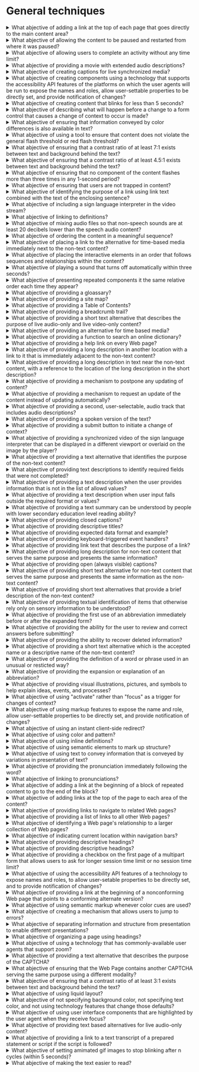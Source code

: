 # General techniques

<details>
  <summary>What abjective of adding a link at the top of each page that goes directly to the main content area?</summary>

The objective of this technique is to provide a mechanism to bypass blocks of material that are repeated on multiple Web pages by skipping directly to the main content of the Web page. The first interactive item in the Web page is a link to the beginning of the main content. Activating the link sets focus beyond the other content to the main content. This technique is most useful when a Web page has one main content area, rather than a set of content areas that are equally importatn, and when there are not multiple navigation sections on the page.

**Procedure:**

1. Check that a link is the first focusable control on the Web page.
2. Check that the description of the link communicates that it links to the main content.
3. Check that the link is either always visible or visible when it has keyboard focus.
4. Check that activating the link moves the focus to the main content.
5. Check that after activationg the link, the keyboard focus has moved to the main content.

[More >>](https://www.w3.org/WAI/WCAG22/Techniques/css/G1)

</details>

<details>
  <summary>What abjective of allowing the content to be paused and restarted from where it was paused?</summary>

The objective of this technique is to provide a way to pause movement or scrolling of content. If the user needs to pause the movement, to reduce distraction or to have time to read it, they can do so, and then restart it as needed. This mechanism can be provided either through interactive controls that conform to WCAG or through keyboard shortcuts. If keyboard shortcuts are used, they are documented.

**Procedure:**

1. Use the mechanism provided in the Web page or by the user agent to pause the moving or scrolling content.
2. Check that the moving or scrolling has stopped and does not restart by itself.
3. Use the mechanism provided to restart the moving content.
4. Check that the movement or scrolling has resumed from the point where it was stopped.

[More >>](https://www.w3.org/WAI/WCAG22/Techniques/css/G4)

</details>

<details>
  <summary>What abjective of allowing users to complete an activity without any time limit?</summary>

The objective of this technique is to provide users with all the time they need to complete an activity. This technique involves providing a speciafied activity which does not require timed interaction. Users are allowed as much time as they need to interact with the activity.

**Procedure:**

1. Determine if any timed interactions are present.

[More >>](https://www.w3.org/WAI/WCAG22/Techniques/css/G5)

</details>

<details>
  <summary>What abjective of providing a movie with extended audio descriptions?</summary>

The objective of this technique is to provide a second version of video content that provides extended audion descriptions. One of the difficult things about creating traditional audio descriptions is that the narrotor somethimes has to provide a lot of information during very short pauses in dialogue. Extended audion description temporatily pauses the audion and video to allow critical information to be delivered when pauses in dialogue are insufficient for adequeate description.

**Procedure:**

1. Open the version of the movie that includes extended audio descriptions.
2. Check that the video halts for extended audio description when there is not enough space to include necessary narration between the natural dialogue.
3. Check that the necessary information is in the audio description.
4. If the alternate version(s) are on a separate page, check for the availability of link(s) to allow the user to get to the other versions.

[More >>](https://www.w3.org/WAI/WCAG22/Techniques/css/G8)

</details>

<details>
  <summary>What abjective of creating captions for live synchronized media?</summary>

The objective of this technique is to allow users who cannot hear to be able to access real-time synchronized media broadcasts. It is more difficult to create accurate real-time captions because there is little time to correct mistakes or to listen a second time or consult someone to be sure the words are accurately reproduced. It is also harder to simplify or paraphrase information if is flowing too quickly.

**Procedure:**

1. Check that a procedure and policy are in place to ensure that captions are delivered in real-time.

[More >>](https://www.w3.org/WAI/WCAG22/Techniques/css/G9)

</details>

<details>
  <summary>What abjective of creating components using a technology that supports the accessibility API features of the platforms on which the user agents will be run to expose the names and roles, allow user-settable properties to be directly set, and provide notification of changes?</summary>

The objective of this technique is to allow assistive technology to understand Web content so that it can convey equivalent information to the user through an alternate user interface.

**Procedure:**

1. Render content using an accessible User Agent.
2. Use an Accessibility Tool designed for the Accessibility API of the User agent to evaluate each user interface component.
3. Check that name and role for each user interface component is found by the tool.
4. Change the values on the component.
5. Check that the Accessibility tool is alerted.
6. Check that the component works with assistive technologies.

[More >>](https://www.w3.org/WAI/WCAG22/Techniques/css/G10)

</details>

<details>
  <summary>What abjective of creating content that blinks for less than 5 seconds?</summary>

The objective of this technique is to minimize the distraction cuased by blinking content and enable users to re-focus on the other content on the page.

**Procedure:**

1. Find all items that blink.
2. For each item that blinks, determine if the interval between the start and end of the blinking is less than five seconds.

[More >>](https://www.w3.org/WAI/WCAG22/Techniques/css/G11)

</details>

<details>
  <summary>What abjective of describing what will happen before a change to a form control that causes a change of context to occur is made?</summary>

The objective of this technique is to provide infromtation to users about what will happen when a chage to a form control results in a change of context. Because changing the value of a form control does not typically result in a change of context it is important that authors provide instructions that make the user aware of the behavior in advance. where possible, it is a good idea to programmatically assocate the instructions describing the change with the form control itself.

**Procedure:**

1. Locate content where changing the setting of a form contrl results in a change of context.
2. Check to see that an explanation of what will happen when the control is changed is available prior to the controls activation.

[More >>](https://www.w3.org/WAI/WCAG22/Techniques/css/G13)

</details>

<details>
  <summary>What abjective of ensuring that information conveyed by color differences is also available in text?</summary>

The objective of this technique is to ensure that when color differences are used to convey information, such as required form fields, the information conveyed by the color differences are also conveyed explicitly in text.

**Procedure:**

1. Check taht the information conveyed is also available in thext and that the text is not conditional content.

[More >>](https://www.w3.org/WAI/WCAG22/Techniques/css/G14)

</details>

<details>
  <summary>What abjective of using a tool to ensure that content does not violate the general flash threshold or red flash threshold?</summary>

The purpose of testing for violations of the general and red flash thresholds is to allow people who have photosensitive seizures to viwe Web sites without encountering material that is likely to cause a seizure. Warnings can be provided but people may miss them and children may not be able to read or understand them. With this technique all material is checked and if it violates flash or red flash thresholds it is either not put on the site or it is modified so that it does not violate the thresholds.

**Procedure:**

1. Check to see that content does not violate the general flash and/or red flash threshold use a toll to detmine that neither the General Flash nor Red Flash threshold were exceeded.

[More >>](https://www.w3.org/WAI/WCAG22/Techniques/css/G15)

</details>

<details>
  <summary>What abjective of ensuring that a contrast ratio of at least 7:1 exists between text and background behind the text?</summary>

The obective of this technique is to make sure that users can read text that is presented over a background. This technique goes beyond the 4.5:1 contrast technique to provide a higher level of contrast to make it easier for people with low vision to read.

**Procedure:**

1. Measure the relative luminance of each letter using the formula: L = 0.2126 _ R + 0.7152 _ G + 0.0722 \* B.
2. Measure the relative luminance of the background pixels immediately next to the letter using same formula.
3. Calculate the contrast ratio using the following formula: (L1 + 0.05) / (L2 + 0.05), where:

- L1 is the relative luminance of the lighter of the foreground or background colors;
- L2 is the relative luminance of the darker of the foreground or background colors.

4. Check that the contrast ratio is equal to or greater than 7:1.

[More >>](https://www.w3.org/WAI/WCAG22/Techniques/css/G17)

</details>

<details>
  <summary>What abjective of ensuring that a contrast ratio of at least 4.5:1 exists between text and background behind the text?</summary>

The obective of this technique is to make sure that users can read text that is presented over a background. For Success Criterion 1.4.3, this technique describes the minimym contrast ration for text that is less than 18(if not blod) point ad less than 14 point(if blod). For Success Criterion 1.4.6, this technique relaxes the 7:1 contrast ratio requirement for text that is at least 18 point (if not blod) or at least 14 point (if blod).

**Procedure:**

1. Measure the relative luminance of each letter using the formula: L = 0.2126 _ R + 0.7152 _ G + 0.0722 \* B.
2. Measure the relative luminance of the background pixels immediately next to the letter using same formula.
3. Calculate the contrast ratio using the following formula: (L1 + 0.05) / (L2 + 0.05), where:

- L1 is the relative luminance of the lighter of the foreground or background colors;
- L2 is the relative luminance of the darker of the foreground or background colors.

4. Check that the contrast ratio is equal to or greater than 4.5:1.

[More >>](https://www.w3.org/WAI/WCAG22/Techniques/css/G18)

</details>

<details>
  <summary>What abjective of ensuring that no component of the content flashes more than three times in any 1-second period?</summary>

The obective of this technique is to avoid flashing at rates that are known to cause seizures if the flashes are bright and large enough. Since some users may be using screen enlargers, this technique limits the flashing of any size content to no more than three flashes in any 1-second period.

**Procedure:**

1. Check that there are no more than three flashes during any 1-second period.
2. If there are three flashes, check that the Light/Dark status at the end of the 1-second period is the same as at the start.

[More >>](https://www.w3.org/WAI/WCAG22/Techniques/css/G19)

</details>

<details>
  <summary>What abjective of ensuring that users are not trapped in content?</summary>

The obective of this technique is to ensure that keyboard users do not become trapped in a subset of the content that can only be exited using a mouse or pointing device. A common example is content rendered by plug-ins. Plug-ins are user agents tat render content inside the user agent host window and respond to all user actions that takes place while the plug-in has the focus. If the plug-in does not provide a keyboard mecahnism to return forcus to the parent window, users who must use the keyboard may become trapped in the plug-in content.

**Procedure:**

1. Tab through content from start to finish.
2. Check to see that keyboard focus is not trapped in any of the content.
3. If keyboard focus appears to be trapped in any of the content, check that help information is available expaining how to exit the content and can be accessed via the keyboard.

[More >>](https://www.w3.org/WAI/WCAG22/Techniques/css/G21)

</details>

<details>
  <summary>What abjective of identifying the purpose of a link using link text combined with the text of the enclosing sentence?</summary>

The obective of this technique is to identify the purpose of a link from the link and its sentence context. The sentence enclosing the link provides context for an otherwise unclear link. The description lets a user distinguish this link from links in the Web page that lead to other destinations and helps the user determine whether to follow the link. Note that simply providing the URI of the destination is generally not sufficiently descriptive.

**Procedure:**

1. Check that the link is part of a sentence.
2. Check that text of the link combined with the text of its enclosing sentence describes the purpose of the link.

[More >>](https://www.w3.org/WAI/WCAG22/Techniques/css/G53)

</details>

<details>
  <summary>What abjective of including a sign language interpreter in the video stream?</summary>

The obective of this technique is to allow users who cannot hear or read text rapidly to be able to access synchronized media material.

**Procedure:**

1. Have someone watch the program who can hear and is familiar with the sign language being used.
2. Check to see if there is a sign language interpreter on screen.
3. Check to see that dialogue and important sounds are being conveyed by the interpreter visible on screen.

[More >>](https://www.w3.org/WAI/WCAG22/Techniques/css/G54)

</details>

<details>
  <summary>What abjective of linking to definitions?</summary>

The obective of this technique is to make the definition of a word, phrase, or abbreviation available by providing the definition, either within the same Web page or in a different Web page, and establishing a link between the item and its definition.

**Procedure:**

1. Check that at least the first instance of the item is a link.
2. Check that each link navigates to the definition of the item.

[More >>](https://www.w3.org/WAI/WCAG22/Techniques/css/G55)

</details>

<details>
  <summary>What abjective of mixing audio files so that non-speech sounds are at least 20 decibels lower than the speech audio content?</summary>

The obective of this technique is to allow authors to include sound behind speech without making it too hard for people with hearing problems to understand the speech. Making sure that the foreground speech is 20 db louder than the background sound makes the speech 4 times louder than the background audio. For information on Decibels.

**Procedure:**

1. Locate loud values of background content between foreground speech.
2. Measure the volume in dB SPL.
3. Measure the volume of the foreground speech in dB SPL.
4. Subtract the values.
5. Check that the result is 20 or greater.

[More >>](https://www.w3.org/WAI/WCAG22/Techniques/css/G56)

</details>

<details>
  <summary>What abjective of ordering the content in a meaningful sequence?</summary>

The obective of this technique is to ensure that the order of content presented to assistive technologies allows the user to make sense of the content. Some techniques permit the content to be rendered visually in a meaningful sequence even if this is different from the order in which the content is encoded in the underlying source file.

**Procedure:**

1. Linearize content using a standard approach for the technology.
2. Check to see if the order of content yields the same meaning as the original.

[More >>](https://www.w3.org/WAI/WCAG22/Techniques/css/G57)

</details>

<details>
  <summary>What abjective of placing a link to the alternative for time-based media immediately next to the non-text content?</summary>

With this technique, a link to the collated document of captions and audio description is provided. The collated document could be at another location on the same Web page or at another URI. A link to the collated document is immediately adjacent to the non-text content. The link can be immediately before or after the synchronized media content. If the collated document is on the same Web page as other content the put "End of document" at the end so that they know when to stop reading and retur nto their previous place. If a Back button will not take the person back to the point from which they jumped, then a link back to the non-text content location is provided.

**Procedure:**

1. Check for the presence of a link immediately before of after the non-text content.
2. Check that it is a valid link that points directly to the collated document of this particular synchronized media.
3. Check for the availability of a link or back function to get the user back to the original location of the synchronized media content.

[More >>](https://www.w3.org/WAI/WCAG22/Techniques/css/G58)

</details>

<details>
  <summary>What abjective of placing the interactive elements in an order that follows sequences and relationships within the content?</summary>

The objective of this technique is to ensure that interactive elements receive focus in an order that follows sequences and relationships in the content. When designing the content, the interactive elements such as links and form controls are placed in the content so that the default tab order follows the sequences and relationships in the content. Each technology defines its defautl tab order, so the mechanism for placing the controls in the content will depend on the technology used.

**Procedure:**

1. Determine the order of interactive elements in the content.
2. Determine the logical order of interactive elements.
3. Check tat the order of the interactive elements in the content is the same as the logical order.

[More >>](https://www.w3.org/WAI/WCAG22/Techniques/css/G59)

</details>

<details>
  <summary>What abjective of playing a sound that turns off automatically within three seconds?</summary>

The purpose of this technique is to allow autoris to play a sound on their Web page but avoid the problem of users not being able to use their screen readers due to interference by the content sound. It also allows the author to avoid putting controls on the Web page to control the sound - and the problem faced by users with screen readers in finding the control.

**Procedure:**

1. Load the Web page.
2. Check that all sound that plays automatically stops in 3 seconds or less.

[More >>](https://www.w3.org/WAI/WCAG22/Techniques/css/G60)

</details>

<details>
  <summary>What abjective of presenting repeated components it the same relative order each time they appear?</summary>

The objective of this technique is to make content easiear to use by making the placement of repeated components more predictable. This technique helps maintain consistent layout or presentation between Web pages by presenting components that are repeated in these Web units in the same relative order each time they appear. Other components can be inserted between them, but their relative order is not changed.

**Procedure:**

1. List components that are repeated on teach Web page in a set of Web pages.
2. For each component check taht it appears in the same relative order with regard to other repeated components on each Web page where it appears.
3. For each navigational component, check that the links or programmatic references are always in the same relative order.

[More >>](https://www.w3.org/WAI/WCAG22/Techniques/css/G61)

</details>

<details>
  <summary>What abjective of providing a gloassary?</summary>

The objective of this technique is to make the definition of a word, phrase, or abbreviation available by providign the definition in a glossary. A glossary is an alphabetical list of words, hprases, and abbreviations with their definitions. Glossaries are most appropriate when the words, phrases, and abbreviations used within the content relate to a specific descipline or technology area. A glossary can also provide the pronunciation of a word or phrase.

**Procedure:**

1. Check tat either

- The glossary is included in the Web page, or
- A mechanisms is available to locate the glossary.

2. Check that each word, phrase or abbreviation to be defined is defined in the glossary.
3. Check that the glossary contains only one definition for each item.

[More >>](https://www.w3.org/WAI/WCAG22/Techniques/css/G62)

</details>

<details>
  <summary>What abjective of providing a site map?</summary>

The site map serves several purposes.

- It provides an overview of the entire siete.
- It helps users understand what the site contains and how the content is organized.
- It offers and alternative to complex navigation bars that may be different ad different parts of the site.

**Procedure:**

1. Check tat the site contains a site map.
2. Check that the links in the site map lead to the corresponding sections of the site.
3. For each link in the site map, check that the target page contains a link to the site map.
4. For each page in the site, check that the page can be reached by following some set of links that start at the site map.

[More >>](https://www.w3.org/WAI/WCAG22/Techniques/css/G63)

</details>

<details>
  <summary>What abjective of providing a Table of Contents?</summary>

The table of contents serves two purposes:

- It gives users an overview of the document's contents and organization.
- It allows readers to go directly to a specific section of an on-line document.

**Procedure:**

1. Check tat a table of contents or a link to a table of contents exists in the document.
2. Check taht the values and order of the entries in the table of contents correspond to the names and order of the sections of the document.
3. Check that the entries in the table of contents link to the correct sections of the document.

[More >>](https://www.w3.org/WAI/WCAG22/Techniques/css/G64)

</details>

<details>
  <summary>What abjective of providing a breadcrumb trail?</summary>

A breadcrumb trail helps the user to visualize how content has been structured adn how to navigate back to previous Web pages, and may identify the current location within a series of Web pages. A breadcrumb trail either displays locations in the path the user took to reach the Web page, or it displays the location of the current Web page within the organization of the site.

**Procedure:**

1. Navigate to a Web page.
2. Check that a breadcrumb trail is displayed.
3. Check that the breadcrumb trail displays the correct navigational sequence to reach the current location or the correct hierarchical path to the current location within the site structure.
4. For a breadcrumb trail that does not include the current location:

- Check that all elements in the breadcrumb trail are implemented as links.

5. For a breadcrumb trail that does include the current location:

- Check that all elements except for the current location are implemented as links.
- Check that the current location is not implemented as a link.

6. Check that all links navigate to the correct Web page as specified by teh breadcrumb trail.

[More >>](https://www.w3.org/WAI/WCAG22/Techniques/css/G65)

</details>

<details>
  <summary>What abjective of providing a short text alternative that describes the purpose of live audio-only and live video-only content?</summary>

This technique provides a short text alternative for Live audio-only and live video-only content. This text may be used in combination with a full text alternative for time-based media, or in combination with audio description. Those alternatives, however, are not part of this technique. The purpose of this technique is to ensure that the user can determine what the non-text content is, even if they cannot access it.

**Procedure:**

1. Remove, hide, or mast the non-text content.
2. Display the sort text alternative(s).
3. CHeck that the purpose of the non-text content is clear, even if content is lost.

[More >>](https://www.w3.org/WAI/WCAG22/Techniques/css/G68)

</details>

<details>
  <summary>What abjective of providing an alternative for time based media?</summary>

The purpose of this technique is to provide an accessible alternative way of presenting the information in a synchronized media presentation.

**Procedure:**

1. View the synchronized media presentation while referring to the alternative for time-based media.
2. Check that the dialogue in the alternative for time-based media matches the dialogue in the synchronized media presentation.
3. Check that the alternative for time-based media has descriptions of sounds.
4. Check that the alternative for time-based media has descriptions of setting ans setting changes.
5. Check that the alternative for time-based media has descriptions of actions and expressions of any 'actors' (people, animals etc).
6. If the alternate version(s) are on a separate page, check for the availability of link(s) to allow the user to get to the other versions.

[More >>](https://www.w3.org/WAI/WCAG22/Techniques/css/G69)

</details>

<details>
  <summary>What abjective of providing a function to search an online dictionary?</summary>

The objective of this technique is to provide the definition of words, phrases, jargon, or abbreviation expansions by adding a mechanism to access an on-line dictionary to the Web page. This technique uses existing resources on the Web to provide the definition rather than requiring the author to create a glossary or other mechanism within the site. By providing access from within the Web page, a user can easily locate the desired definition. This technique can only be used if the online dictionary returns the correct defintion.

**Procedure:**

1. Check that a mechanism exists within the Web page to search for the word, phrase, or abbreviation via an on-line dictionary.
2. Check that the result of the search of the dictionary for the word, phrase, or abbreviation is the correct definition.

[More >>](https://www.w3.org/WAI/WCAG22/Techniques/css/G70)

</details>

<details>
  <summary>What abjective of providing a help link on every Web page?</summary>

The objective of this technique is to provide context sensitive help for users as they enter data in forms by providing at least one link to the help information on each Web page. The link targets a help page with information specific to that Web page. Another approach is to provide a help link for every interactive control. Positioning this link immediately before or after the control allows users to easily tab to it if they have problems in the control. Displaying the help information in a nyw browser window ensures that any data that has already been entered into the form will not be lost.

**Procedure:**

1. Identify a Web page that contais forms. Determine if there is at least one link to help information explaining how to complete the form on this Web page.
2. Determine if there is at least one linkg to help information explaining how to completer the form on this Web page.
3. Determine of there are links either before or after each interective control to information specific to that control.

[More >>](https://www.w3.org/WAI/WCAG22/Techniques/css/G71)

</details>

<details>
  <summary>What abjective of providing a long description in another location with a link to it that is immediately adjacent to the non-text content?</summary>

The objective of this technique is to provide a way to link to remove long descriptions in technologies that do not have a long description feature built directly into them or where the feature is known to not be supported.

**Procedure:**

1. Check for the presence of a link immediately before or after the non-text content.
2. Check that the link is a valid link that points directly to the long description of this particular non-text content.
3. Check that the long description conveys the same information as the non-text content.
4. Check for the availability of a link or back function to get the user back to the original location of the non-text content.

[More >>](https://www.w3.org/WAI/WCAG22/Techniques/css/G73)

</details>

<details>
  <summary>What abjective of providing a long description in text near the non-text content, with a reference to the location of the long description in the short description?</summary>

The objective of this technique is to provide a long description without requiring the user to jump off to another location for the description. It also allows all users to see the description which may be useful to anyone who might miss some features in the non-text content.

**Procedure:**

1. Check that the short text alternative includes the location of the long description.
2. Check that the long description is near the non-text content both visually and in the linear reading order.
3. Check that the long description conveys the same information as the non-text content.

[More >>](https://www.w3.org/WAI/WCAG22/Techniques/css/G74)

</details>

<details>
  <summary>What abjective of providing a mechanism to postpone any updating of content?</summary>

The objective of this technique is to ensure that users can pospone automatic updates of content, or other non-emergency interruptions. This can be accomplished either through a preference or by alerting users of an imminent update and allowing them to suppress it. If a preference is provided, automatic content update can be disabled by defautl and users can specify the frequency of automatic content updates if they choose to enable the setting.

**Procedure:**

1. Find pages with content that automatically updates.
2. For each automatic update, look for a mechanism to adjust the timing of the updates.
3. Check that automatic updating is disabled by default or that the user is warned before an automatic update occurs and allowed to suppress it.

[More >>](https://www.w3.org/WAI/WCAG22/Techniques/css/G75)

</details>

<details>
  <summary>What abjective of providing a mechanism to request an update of the content instead of updating automatically?</summary>

The objective of this technique is to let the user control if and when content is updated, in order to avoid confusion or disorientation caused by automatic refreshes that cause a change of context. Users of screen readers may find automatic updates confusing because it is not always clear what is happening. When a page is refreshed, the screen reader's "virtual cursor", which marks the user's current location on the page, is moved to the top of the page. People who use screen magnification software and people with reading disabilities may also be disoriented when pages are refreshed automatically.

**Procedure:**

1. Find mechanisms to update the content.
2. For each such mechanism, check if it allows the user to request an update.
3. For each such mechanism, check if it can cause an automatic update.

[More >>](https://www.w3.org/WAI/WCAG22/Techniques/css/G76)

</details>

<details>
  <summary>What abjective of providing a second, user-selectable, audio track that includes audio descriptions?</summary>

The objective of this technique is to provide an audio (spoken) version of information that is provided visually so that it is possible for people who cannot see to be able to understand audio-visual material.

**Procedure:**

1. Check that the ability exists to turn on the audio track that includes audio descriptions. For example, by using a control within the content itself or by selecting a control or preference in the media player or operating sustem.
2. Listen to the synchronized media.
3. Check to see if gaps in dialogue are used to convey important information regarding visual content.

[More >>](https://www.w3.org/WAI/WCAG22/Techniques/css/G78)

</details>

<details>
  <summary>What abjective of providing a spoken version of the text?</summary>

Some users who have difficulty sounding out (decoding) words in written text find it very helpful to hear the text read aloud. This service can now be provided easily uding either recorded human speech or synthetic speech. For example, there are a number of products that authors can use to convert text to synthetic speech, then save the spoken version as an audio file. A link to the spoken version can then be provided within the content. Const depends in part on the quality of the voice used and whether the text is likely to change frequently.

**Procedure:**

1. Check if a spoken version of the content is available.

[More >>](https://www.w3.org/WAI/WCAG22/Techniques/css/G79)

</details>

<details>
  <summary>What abjective of providing a submit button to initiate a change of context?</summary>

The objective of this technique is to provide a mechanism that allows users to explicitly request changes of context. Since the intended use of a submit button is to generate an HTTP request that submits data entered in a form, this is an appropriate control to use for causing a change of context and is a practice that does not create confusion for users.

**Procedure:**

1. Find all forms in the content.
2. For each form, check that it has a sumit button.

[More >>](https://www.w3.org/WAI/WCAG22/Techniques/css/G80)

</details>

<details>
  <summary>What abjective of providing a synchronized video of the sign language interpreter that can be displayed in a different viewport or overlaid on the image by the player?</summary>

The objective of this technique is to allow users who cannot hear or read text rapidly to be able to access synchronized media material without affecting the presentation of the material for all viewers.

**Procedure:**

1. Enable the display of the sign-language window in the player.
2. Have someone watch the program who can hear and is familiar with the sign language being used.
3. Check to see if there is a sign language interpreter on screen or in a separate window.
4. Check to see that dialogue and important sounds are being conveyed by the interpreter and are synchronized with the audio.

[More >>](https://www.w3.org/WAI/WCAG22/Techniques/css/G81)

</details>

<details>
  <summary>What abjective of providing a text alternative that identifies the purpose of the non-text content?</summary>

The purpose of this technique is to provide useful information via the text alternative even if the full function of the non-text content cannot be provided.

**Procedure:**

1. Remove, hide, or mask the non-text content.
2. Replace it with the text alternative.
3. Check that the purpose of the non-text content is clear - even if function is lost.

[More >>](https://www.w3.org/WAI/WCAG22/Techniques/css/G82)

</details>

<details>
  <summary>What abjective of providing text descriptions to identify required fields that were not completed?</summary>

The objective of this technique is to notify the user when a field that must be completed has not been completed. When users fail to provide input for any mandatory form fields, information is provided in text to enable the users to identify which fields were omitted. Another approach, using server-side validation, is to re-display the form (including any previously entered data), with either a text description at the location of the omitted mandatory field, or a text description that identifies the omitted mandatory fields.

**Procedure:**

1. Fill out a form, deliverately leaving one or more required fields blank, and submit it.
2. Check that a text description is provided identifying the mandatory field(s) that was not completed.
3. Check that other data previously entered by the user is re-displayed, unless the cata is in a security related field where it would be inappropriate to retain the data for re-display.

[More >>](https://www.w3.org/WAI/WCAG22/Techniques/css/G83)

</details>

<details>
  <summary>What abjective of providing a text description when the user provides information that is not in the list of allowd values?</summary>

When users enter input that is validated, and errors are detected, the nature of the error needs to be described to the user in manner they can access. One approach is to present and alert dialog that describes fields with errors when the user attempts to submit the form. Another approach, if validation is done by the server, is to return the form and a text description at the top of the page that indicates the fact that there was a validation problem, describes the nature of the problem, and provides ways to locate the field(s) with a problem easily. The "in text" portion of the Success Criterion underscores that it is not sufficient simply to indicate that a field has an error by putting an asterisk on its label or turning the label red. A text description of the problem should be provided.

**Procedure:**

1. Enter invalid data in a form filed.
2. Check that information is provided in text about the problem.

[More >>](https://www.w3.org/WAI/WCAG22/Techniques/css/G84)

</details>

<details>
  <summary>What abjective of providing a text description when user input falls outside the required format or values?</summary>

The objective of this technique is to provide assistance in correctiong input errors where the information supplied by the user is not accepted. When users enter data input that is validated, and input errors are detected, information about the nature and location of the input error is provided in text to enable the users to identify the problem. One approach is to use client-side validation and provide an alert dialog box that described the error immediately when users enter invalid data in field. Another approach, using server-side validation, is to re-display the form, and a text description at the top of the page that indicates the fact that there was an error, describes the nature of the problem, and provides ways to easily loccate the field(s) with a problem.

**Procedure:**

1. Fill out a form, deliberately enter user input that falls outside the required format or values.
2. Check that a text description is provided that identifies the field in error and provides some information about the nature of the invalid entry and how to fix it.
3. Check that other data previously entered by the user is re-displayed, unless the data is in a security related field where it would be inappropriate to retain the data for re display.

[More >>](https://www.w3.org/WAI/WCAG22/Techniques/css/G85)

</details>

<details>
  <summary>What abjective of providing a text summary can be understood by people with lower secondary education level reading ability?</summary>

The objective of this technique is to provide a summary of complex content. The summary is provided in addition to the original content.

**Procedure:**

1. Measure the readability of the summary.
2. Check that the summary requires reading ability less advanced than the lower secondary education level.

[More >>](https://www.w3.org/WAI/WCAG22/Techniques/css/G86)

</details>

<details>
  <summary>What abjective of providing closed captions?</summary>

The objective of this technique is to provide a way for people who have hearing impairments or otherwise have trouble hearing the dialogue in synchronized media material to be able to view the material and see the dialogue and sounds without requiring people who are not deaf to watch the captions. With this technique all of the dialogue and important sounds are embedded as text in a fashion that causes the text not to be visible unless the user requests it. As a result they are visible only when needed. This requires special support for captioning in the user agent.

**Procedure:**

1. Turn on the closed caption fature of the media player.
2. View the synchronized media content.
3. Check that captions.

[More >>](https://www.w3.org/WAI/WCAG22/Techniques/css/G87)

</details>

<details>
  <summary>What abjective of providing descriptive titles?</summary>

The objective of this technique is to give each Web page a descriptive title. Descriptive titles help users find content, orient themselves within it, and navigate through it. A descriptive title allows a user to easily identify what Web page they are using and to tell when the Web page has changed. The title can be used to dientify the Web page without requiring users to read or interpret page content. Users can more quickly identify the content they need when accurate, descriptive titles apear in site maps or lists of search results. When descriptive titles are used within link text, they help users navigate more precisely to the content they are interested in.

**Procedure:**

1. Check that the Web page has a title.
2. Check that the title is relevant to the content of the Web page.
3. Check that the Web page can be identified using the title.

[More >>](https://www.w3.org/WAI/WCAG22/Techniques/css/G88)

</details>

<details>
  <summary>What abjective of providing expected data format and example?</summary>

The objective of this technique is to help the user avoid input errors by informing them about restrictions on the format of data that they must enter. This can be done by describing characteristics of the format or providing a sample of the format the data should have.

**Procedure:**

1. Identify form controls that will only accept user input data in a given format.
2. Determine if each of the form controls identified in 1 provides information about the expected format.

[More >>](https://www.w3.org/WAI/WCAG22/Techniques/css/G89)

</details>

<details>
  <summary>What abjective of providing keyboard-triggered event handlers?</summary>

The objective of this technique is to permit individuals who rely on keyboard interface to access the functionality of the content. To do this, make sure that all event handlers triggered by non-keyboard interface to access the functionality of the content. To do this, make sure that all event handlers triggered by non-keyboard UI events are also associated with a keyboard-based event, or provide redundant keyboard-based mechanisms to accomplish the functionality provided by other device specific functions.

**Procedure:**

1. Check that all functionality can be accessed using only the keyboard.

[More >>](https://www.w3.org/WAI/WCAG22/Techniques/css/G90)

</details>

<details>
  <summary>What abjective of providing link text that describes the purpose of a link?</summary>

The objective of this technique is to describe the purpose of a link in the text of the link. The description lets a user distinguish this link from links in the Web page that lead to other destinations and helps the user determine whether to follow the link.

**Procedure:**

1. Check that text of the link desctives the purpose of the link.

[More >>](https://www.w3.org/WAI/WCAG22/Techniques/css/G91)

</details>

<details>
  <summary>What abjective of providing long description for non-text content that serves the same purpose and presents the same information?</summary>

The objective of this technique is to provide a long text alternative that serves the same purpose and presents the same information as the original non-text content when a short text alternative is not sufficient.

**Procedure:**

1. Remove, hide, or mask the non-text content.
2. Display the long description.
3. Check that the long description conveys the same information conveyed by the non-text content.

[More >>](https://www.w3.org/WAI/WCAG22/Techniques/css/G92)

</details>

<details>
  <summary>What abjective of providing open (always visible) captions?</summary>

The objective of this technique is to provide a way for people who are deaf or otherwise have trouble hearing the dialogue in audio visual material to be able to view the material. With this technique all of the dialogue and important sounds are embedded as text in the video track. As a result they are always visible and no special support for captioning is required by the user agent.

**Procedure:**

1. Watch the synchronized media with closed captioning turned off.
2. Check that captions are visible.

[More >>](https://www.w3.org/WAI/WCAG22/Techniques/css/G93)

</details>

<details>
  <summary>What abjective of providing short text alternative for non-text content that serves the same purpose and presents the same information as the non-text content?</summary>

The objective of this technique is to create a text alternative that serves the same purpose and presents the same information as the original non-text content. As a result, it is possible to remove the non-text content and replace it with the texxt alternative and no functionality or information would be lost. This text alternative should not necessarily describe the non-text content. It should serve the same purpose and convey the same information. This may sometimes result in a text alternative that looks like a description of the non-text content. But this would only be true if that was the best way to serve the same purpose.

**Procedure:**

1. Remove, hide, or mask the non-text content.
2. Replace it with the text alternative.
3. Check that nothing is lost.
4. If the non-text content contains words that are important to understanding the content, the words are included in the text alternative.

[More >>](https://www.w3.org/WAI/WCAG22/Techniques/css/G94)

</details>

<details>
  <summary>What abjective of providing short text alternatives that provide a brief description of the non-text content?</summary>

This technique is used when the text needed to serve the same purpose and present the same information as the original non-text content is too lengthy or when this goal cannot be achieved with text alone. In that case this technique is used to probide a short text alternative that briefly describes the non-text content.

**Procedure:**

1. Check for the presence of a short text alternative that provides a brief description of the non-text content.

[More >>](https://www.w3.org/WAI/WCAG22/Techniques/css/G95)

</details>

<details>
  <summary>What abjective of providing textual identification of items that otherwise rely only on sensory information to be understood?</summary>

The objective of this technique is to ensure that items within a Web page are referenced in the content not only by shape, size, sound or location, but also in ways that do not depend on that sensofy perception. For example, a reference may also describe the function of the item or its label.

**Procedure:**

1. Check that the reference contains additional information that allows the item to be located and identified without any knowledge of its shape, size, or relatibe position.

[More >>](https://www.w3.org/WAI/WCAG22/Techniques/css/G96)

</details>

<details>
  <summary>What abjective of providing the first use of an abbreviation immediately before or after the expanded form?</summary>

The objective of this technique is to make the expanded forma of an abbreviation available by associating the expanded form with its abbreviation the first time it occurs within a Web page. The expansion of any abbreviation can be found by searching the Web page for the first use.

**Procedure:**

1. Search for the first use of that abbreviation in the authored component.
2. Check that the first use is immediately preceded or followed by the expanded form of the abbreviation.
3. Check that the expanded form is the correct expanded form for the use of the abbreviation.

[More >>](https://www.w3.org/WAI/WCAG22/Techniques/css/G97)

</details>

<details>
  <summary>What abjective of providing the ability for the user to review and correct answers before submitting?</summary>

The objective of this technique is to provide users with a way to ensure their imput is correct before completing an irreversible transaction. Testing, financial, and legal applications permit transactions to occur which cannot be "undone". It is therefore important that there be no errors in the data submission, as the user will not have the opportunity to correct the error once the transaction has been committed.

**Procedure:**

1. Check that the user is promted to review and confirm data.
2. If user data are collected in multiple steps, the user is allowd to return to previous stpes to review and change data.
3. Determine if a summary of all data input by the user is provided before the transaction is committed and a method is provided to correct errors if necessary.

[More >>](https://www.w3.org/WAI/WCAG22/Techniques/css/G98)

</details>

<details>
  <summary>What abjective of providing the ability to recover deleted information?</summary>

When a Web application provides the capability of deleting information, the server can provide a means to recover information that was deleted in error by a user. One approach is to delay deleting the data by merely marking it for deletion or moving it to a holding area and waiting some period of time before actually deleting it. During this time period, the user can request that the data be restored or can retrive it ffrom the holding area. Another approach is to record all delete transactions in such a way that data can be restored if requested by the user such as in the edit history stored by wikis and source control applications. The retrievable information that is stored should be that which would be needed to correct the transaction.

**Procedure:**

1. Identify functionality that allows deleting content.
2. Delete content and attempt to recover it.
3. Check if deleted information can be recovered.

[More >>](https://www.w3.org/WAI/WCAG22/Techniques/css/G99)

</details>

<details>
  <summary>What abjective of providing a short text alternative which is the accepted name or a descriptive name of the non-text content?</summary>

The objective of this technique is to allow users to identify the non-text content even if the non-text content is intended to provide a specific sensory experience. For example, a deafperson may want to know what an audio instrumental file is - even if they cannot hear it. Similarly, a blind person may want to know what the subject of a visual image is - even if they cannot see it.

**Procedure:**

1. Check that short text alternative provides a descriptive name.
2. Check that short text alternative provides a name that has be previously been given to the non-text content by the author or another.

[More >>](https://www.w3.org/WAI/WCAG22/Techniques/css/G100)

</details>

<details>
  <summary>What abjective of providing the definition of a word or phrase used in an unusual or resticted way?</summary>

The objective of this technique is to provide a definition for any word used in an unusual or restricted way.

A word is used in an unusual or restricted way when:

- dictionalries give several definitions of the word but one specific definition must be used in order to understand the content;
- a specific definition must be used in order to understand the content and dictionaries list that definition as rare, archaic, obsolete, etc.;
- the author creates a new definition that must be used in order to understand the content.

**Procedure:**

1. Check that a definition is provided for the word or phrase.

[More >>](https://www.w3.org/WAI/WCAG22/Techniques/css/G101)

</details>

<details>
  <summary>What abjective of providing the expansion or explanation of an abbreviation?</summary>

The objective of this technique is to provide information necessary to understand an abbreviation.

**Procedure:**

1. If the abbreviation has no expanded form, an explanation is provided.
2. If the expanded form of the abbreviation is in a different language than the content, an explanation is provided.
3. Otherwise, the expanded form is provided.

[More >>](https://www.w3.org/WAI/WCAG22/Techniques/css/G102)

</details>

<details>
  <summary>What abjective of providing visual illustrations, pictures, and symbols to help explain ideas, events, and processes?</summary>

The objective of this technique is to provide visual illustrations that help users with reading disabilites understand difficult text that describes concepts or processes. The illustrations are provided in addition to the text.

**Procedure:**

1. Identify text taht discusses ideas or processes that must be understood in order to use the content.
2. Check if visual illustations are available in the content or through links within the content.
3. Check that visual illustrations show the concepts or processes discussed in the text.

[More >>](https://www.w3.org/WAI/WCAG22/Techniques/css/G103)

</details>

<details>
  <summary>What abjective of using "activate" rather than "focus" as a trigger for changes of context?</summary>

The objective of this technique is to provide a method for activating things that is predictable by the user. Users with cognitive disabilities and people using screen readers or screen magnifiers may be confused by an unexpected event such as automatic form submission or activation of a function that causes a change of context.

**Procedure:**

1. Using a keyboard, cycle focus through all content.
2. Check that not changes of context occur when any component receives focus.

[More >>](https://www.w3.org/WAI/WCAG22/Techniques/css/G107)

</details>

<details>
  <summary>What abjective of using markup features to expose the name and role, allow user-settable properties to be directly set, and provide notification of changes?</summary>

The objective of this technique is to allow assistive technology to understand Web content so that it can convey equivalent information to the user through and alternate user interface and allow them to operate controls through the AT.

**Procedure:**

1. Visually inspect the markup or use a tool.
2. Check that proper markup is used such that the name and role, for each user interface component can be determined.
3. Check taht proper markup is used such that the user interface components that accept user input can all be operated from AT.

[More >>](https://www.w3.org/WAI/WCAG22/Techniques/css/G108)

</details>

<details>
  <summary>What abjective of using an instant client-side redirect?</summary>

The objective of this technique is to enable redirects on the client side without confusing the user. Redirects are preferably implemented on the server side, because a server-side redirect does not cause new content to be displayed before the server sends the content located at the new URI. However, authors do not always have control over server-side technologies; in that case, they can use a client-side redirect. A client-side redirect is implemented by code inside the content that instructs the user agent to retrieve content from a different URI. It is important that the redirecting page or Web page only contains information related to the redirect.

**Procedure:**

1. Find each link or programmatic reference to another page or Web page.
2. For each link or programmatic reference, check if the referenced Web page contains code that causes a client-side redirect.
3. For each link or programmatic reference that causes a client-side redirect, check if the redirect is implemented without a time limit or delay and that the page only contatins information related to the redirect.

[More >>](https://www.w3.org/WAI/WCAG22/Techniques/css/G110)

</details>

<details>
  <summary>What abjective of using color and pattern?</summary>

The objective of this technique is to ensure that when color differentces are used to convey information within non-text content, patterns are included to convey the same information in a manner that does not depend on color.

**Procedure:**

1. Check that all information that is conveyed using color is also conveyed using patterns that do not rely on color.

[More >>](https://www.w3.org/WAI/WCAG22/Techniques/css/G111)

</details>

<details>
  <summary>What abjective of using inline definitions?</summary>

The objective of this technique is to provide a definition in context for any word used in an unusual or restricted way. The definition is provided in the text, either just before or just after the word is used. The definition may be included in the same sentence as the word that is being defined, or in a separate sentence.

**Procedure:**

1. Check that the word is defined in text either before or after the first occurrence of the word.

[More >>](https://www.w3.org/WAI/WCAG22/Techniques/css/G112)

</details>

<details>
  <summary>What abjective of using semantic elements to mark up structure?</summary>

The objective of this technique is to mark up the structure of the Web content using the appropriate semantic elements. In other words, the elements are used according to their meaning, not because of the way they appear visually.

**Procedure:**

1. Check if there are parts of the content that have a semantic function.
2. For each part that has a semantic function, if corresponding semantic markup exists in the technology, check that the content has been marked up using that semantic markup.

[More >>](https://www.w3.org/WAI/WCAG22/Techniques/css/G115)

</details>

<details>
  <summary>What abjective of using text to convey information that is conveyed by variations in presentation of text?</summary>

The objective of this technique is to ensure that information conveyed through variations in the formatting of text is conveyed in text as well. When the visual appearance of text is varied to convey information, state the infroamtion explicitly in the text. Variations in the visual appearance can be made by changes in font face, font size, underline, strike through and various other text attributes. When these types of variations convey information, that information needs to be available elsewhere in the content via text. Including additional sections in the document or an inline description where the variation in presentation of text occurs can be used to convey the information.

**Procedure:**

1. Find items where variations in presentation of text are used to convey information.
2. For those items, check to determine if information conveyed visually is also stated explicitly in text.

[More >>](https://www.w3.org/WAI/WCAG22/Techniques/css/G117)

</details>

<details>
  <summary>What abjective of providing the pronunciation immediately following the word?</summary>

The objective of this technique is to make the pronunciation of a word available by providing the pronunciation after the word at least the first time it occurs within a Web page.

**Procedure:**

1. Search for the first use of that word in the Web page.
2. Check that the first use is immediately followed by the pronunciation of the word.

[More >>](https://www.w3.org/WAI/WCAG22/Techniques/css/G120)

</details>

<details>
  <summary>What abjective of linking to pronunciations?</summary>

The objective of this technique is to make the pronunciation of a word available by providing information about the pronunciation, either within the same Web page or in a different Web page, and establishing a link between the item and its pronunciation.

**Procedure:**

1. Check that at least the first instance of the item is a link.
2. Check that each link navigates to information about the pronunciation of the item.

[More >>](https://www.w3.org/WAI/WCAG22/Techniques/css/G121)

</details>

<details>
  <summary>What abjective of adding a link at the beginning of a block of repeated content to go to the end of the block?</summary>

The objective of this technique is to provide a mechanism to bypass a block of matterial by skipping to the end of the block. The first link in the block or the link directly preceding the block moves focus to the content immediately after the block. Activating the link advances the keyboard focus past the block. When there are multiple blocks to be skipped, the user skips from block to block via these links.

**Procedure:**

1. Check taht a link is the last focusable control before the block of repeated content or the first link in the block.
2. Check that teh description of the link communicates that it skips the block.
3. Check that the link is either always visible or visible when it has keyboard focus.
4. Check that after activating the link, the keyboard focus has moved to the content immediately after the block.

[More >>](https://www.w3.org/WAI/WCAG22/Techniques/css/G123)

</details>

<details>
  <summary>What abjective of adding links at the top of the page to each area of the content?</summary>

The objective of this technique is to provide a mechanism to bypass blocks of material by providing a list of links to the different sections of the content. The links in this list, like a small table of contents at the beginning a list of links to the different sections of the content. The links in this list, like a small table of contents at the beginning of the content, set focus to the different sections of the content. This technique is particularly useful for pages with many independent sections, such as portals. It may also be combined with other techniquest for skipping blocks within a section.

**Procedure:**

1. Check that the only controls in the Web page that precede the link are other links in the set.
2. Check that the description of each link communicates that it links to some section of the content.
3. Check that the link is either always visible or visible when it has keyboard focus.
4. Check that activating the link moves the focus to that section of the content.

[More >>](https://www.w3.org/WAI/WCAG22/Techniques/css/G124)

</details>

<details>
  <summary>What abjective of providing links to navigate to related Web pages?</summary>

The objective of this technique is to make it possible for user to locate additional inforamtion by providing links to related Web pages. It is one of a series of techniques for locating content that are sufficient for addressing Success Criterion 2.4.5. Links are a basic component of the World Wide Web. They are the mechanism that makes the Web an interconnected Web of content. Most authors employ this technique automatically when creating Web pages.

**Procedure:**

1. Check whether the link leads to related information.

[More >>](https://www.w3.org/WAI/WCAG22/Techniques/css/G125)

</details>

<details>
  <summary>What abjective of providing a list of links to all other Web pages?</summary>

The objective of this technique is to provide a list of links to all the Web pages in the set on each Web page. It is one of a series of techniques for locating content that are sufficient for addressing Succes Criterion 2.4.5. This technique is only effective for small sets of Web pages; if the list of links is longer than the rest of the content in the Web page, it may make the Web page more difficult for users to understand and use.

**Procedure:**

1. Check that each Web page contains a list of links to the other Web pages in the site.
2. Check that the links in the list lead to the corresponding Web pages.
3. Check that the list contents a link for every Web page in the site.

[More >>](https://www.w3.org/WAI/WCAG22/Techniques/css/G126)

</details>

<details>
  <summary>What abjective of identifying a Web page's relationship to a larger collection of Web pages?</summary>

The objective of this technique is to enable users to identify the relationship between the current Web page and other Web pages in the same collection. In some cases this can be done programmatically - for example by using the rel attribute of the link element in HTML. In other cases the information is provided by inluding the relevant information in the title of the Web page.

**Procedure:**

1. Check if the title of the Web page describes the Web page's relationship to the collection to which it belongs.
2. Check if the Web page includes metadata identifying the Web page's relationship to the collection to which it belongs.

[More >>](https://www.w3.org/WAI/WCAG22/Techniques/css/G127)

</details>

<details>
  <summary>What abjective of indicating current location within navigation bars?</summary>

The objective of this technique is to help orient the user by providing information about the current location via the navigational user iterface component. This technique is especially useful when the Web pages are steps in a task that must be processed in order. Providing this indication helps the user to better understand their place in the sequence. The location may be indicated by adding an icon or text, or by changing the state of the item.

**Procedure:**

1. Check that the user is given an indication of the currently selected item within the navigational unit.
2. Check that the selected item matches the content which is being displayed.

[More >>](https://www.w3.org/WAI/WCAG22/Techniques/css/G128)

</details>

<details>
  <summary>What abjective of providing descriptive headings?</summary>

The objective of this technique is to make section headings within Web content descriptive. Descriptive headings and titles work together to give users and overview of the content and its organization. Descriptive headings identiy sections of the content in relation both to the Web page as a whole and to other sections of the same Web page.

**Procedure:**

1. Determine if the Web page contains headings.
2. Check that each heading identifies its section of the content.

[More >>](https://www.w3.org/WAI/WCAG22/Techniques/css/G130)

</details>

<details>
  <summary>What abjective of providing descriptive headings?</summary>

The objective of this technique is to ensure that the label for any interactive component within Web content makes the component's purpose clear. Using the appropriate technology specific techniques for technologies for associating labels with interactive controls allows assistive technology to recognize the label and present it to the user, therefore allowing the user to identify the purpose of the control. The label may also be used to include text or a text symbol indicating that input is required.

**Procedure:**

1. Identify the purpose of the interface component.
2. Check that each hlabel makes the component's purpose clear.

[More >>](https://www.w3.org/WAI/WCAG22/Techniques/css/G131)

</details>

<details>
  <summary>What abjective of providing a checkbox on the first page of a multipart form that allows users to ask for longer session time limit or no session time limit?</summary>

The objective of this technique is to minimize the risk that users with disabilities will lose their work by providing a checkbox to request additional time to complete multipart forms. The checkbox can allow the user to requiest a specific amount of additional time or an indefinite extension.

**Procedure:**

1. Check that the Web page includes a checkbox to request additional time to complete the form.
2. Check that if the checkbox is checked, additional time is provided to complete the form.

[More >>](https://www.w3.org/WAI/WCAG22/Techniques/css/G133)

</details>

<details>
  <summary>What abjective of using the accessibility API features of a technology to expose names and roles, to allow user-setable properties to be directly set, and to provide notification of changes?</summary>

The objective of this technique is to allow assistive technology to understand Web content so that it can convey equivalent information to the user through an alternate user interface.

**Procedure:**

1. Render content using an accessible User Agent.
2. Use an Accessibility Tool designed for the Accessibility API of the User agent to evaluate each user interface component.
3. Check that name and role for each user interface component are found by the tool.

[More >>](https://www.w3.org/WAI/WCAG22/Techniques/css/G135)

</details>

<details>
  <summary>What abjective of providing a link at the beginning of a nonconforming Web page that points to a conforming alternate version?</summary>

The objective of this technique is to enable users to access alternate content that conforms to WCAG if the primary content or the default content that users encounter when visiting a particular URI, does not conform. The alternate page or conforming alternate version, may make some design or functionality compromises in order to conform, but must meet the requirements described in the definition in order to be a conforming alternate version.

**Procedure:**

1. Identify a page that does not conform to WCAG at the claimed conformance level.
2. Determine if the page contains a link to a conforming alternate version of the page.
3. Determine if the alternate version is a conforming alternate version of the original page and that it conforms to WCAG 2.0 at the climed conformance level.

[More >>](https://www.w3.org/WAI/WCAG22/Techniques/css/G136)

</details>

<details>
  <summary>What abjective of using semantic markup whenever color cues are used?</summary>

The objective of this technique is to combine color and semantic markup to convey information. Most users can quickly scan the contnet to locate information conveyed by using color. For users who cannot see color, semantic markup can provide a different type of cue. User agents can then make this type of structure perceivable to the user, for example using a different visual presentation for different types of structures or by using a different voice or pitch in an auditory presentation.

**Procedure:**

1. Check that the same information is available through semantic markup.

[More >>](https://www.w3.org/WAI/WCAG22/Techniques/css/G138)

</details>

<details>
  <summary>What abjective of creating a mechanism that allows users to jump to errors?</summary>

The objective of this technique is to help users find input errors where the information supplied by the user is not accepted. This includes fields with missing required information and fields with incorrect information. When users enter data input that is checked, and input errors are detected, a link to that the user does not have to search for it. One approach is to use server-side validation, and to re-display the form, and a text description at the top of the page that indicates the fact that there was an input error, describes the nature of the problem, and provides a link the field(s) with a problem.

**Procedure:**

1. Fill out a form, deliverately leaving a required (mandatory) field blank, and make an input error on another field and submit the form.
2. Check that a text message is provided that identifies the field that is missing required data.
3. Check that a text message is provided that identifies the field with the input error.
4. Check that there is a link to each field that is missing required data from the missing data message.
5. Check that there is a link to the list of errors from the error message.

[More >>](https://www.w3.org/WAI/WCAG22/Techniques/css/G139)

</details>

<details>
  <summary>What abjective of separating information and structure from presentation to enable different presentations?</summary>

The objective of this technique is to facilitate the interaction of assistive technology with content by logically separationg the content's structural encoding from the presentational encoding. Structural encoding is the indication of elements such as headings, paragraphs, lists, tables, etc., and is done by using technology features reserved for the purpose. By contrast, presentational encoding is the indication of formatting effects, such as typeface, color, size, position, borders, etc., and is also supported by technology features.

**Procedure:**

1. Examine the encoding of a docuemnt.
2. Check that structural information and functionality are explicitly provided and is logically separated from presentational information.

[More >>](https://www.w3.org/WAI/WCAG22/Techniques/css/G140)

</details>

<details>
  <summary>What abjective of organizing a page using headings?</summary>

The objective of this technique is to ensure that sections have headings that identify them. Success Criterion 1.3.1 requires that the headings be marked such taht they can be programmatically identified.

**Procedure:**

1. Examine a page with content organized into sections.
2. Check that a heading for each section exists.

[More >>](https://www.w3.org/WAI/WCAG22/Techniques/css/G141)

</details>

<details>
  <summary>What abjective of using a technology that has commonly-available user agents that support zoom?</summary>

The objective of this technique is to ensure content can be scaled uniformly by using a Web technology supported by user agents that change text size via a Zoom tool.

**Procedure:**

1. Display content in a user agent.
2. Zoom content to 200%.
3. Check whether all content and functionality is available.

[More >>](https://www.w3.org/WAI/WCAG22/Techniques/css/G142)

</details>

<details>
  <summary>What abjective of providing a text alternative that describes the purpose of the CAPTCHA?</summary>

The objective of this technique is to provide information via the text alternative that identifies the non-text content as a CAPTCHA. Such tests often involve asking the user to type in text taht is presented in an obscured image or audio file. From the text alternative, the user can tell that the CAPTCHA requires completing a task and what type of task it is.

**Procedure:**

1. Remove, hide or mask the CAPTCHA.
2. Replace it with the text alternative.
3. Check taht the text alternative describes the purpose of the CAPTCHA.

[More >>](https://www.w3.org/WAI/WCAG22/Techniques/css/G143)

</details>

<details>
  <summary>What abjective of ensuring that the Web Page contains another CAPTCHA serving the same purpose using a different modality?</summary>

The objective of this technique is to reduce occasions in which a user with a disability cannot complete a CAPTCHA task. Because there are alternate CAPTCHA tasks that use different modalities, a user is more likely to be able to completer one of the tasks successfully.

**Procedure:**

1. Remove, hide or mask the CAPTCHA.
2. Replace it with the text alternative.
3. Check taht the text alternative describes the purpose of the CAPTCHA.

[More >>](https://www.w3.org/WAI/WCAG22/Techniques/css/G144)

</details>

<details>
  <summary>What abjective of ensuring that a contrast ratio of at least 3:1 exists between text and background behind the text?</summary>

The objective of this technique is to make sure that users can read text that is presented over a background. This technique relaxes the 4.5:1 contrast ratio requirement for text that is at least 18 point or at least 14 point.

**Procedure:**

1. Measure the relative luminance of each letter using the formula: L = 0.2126 _ R + 0.7152 _ G + 0.0722 \* B.
2. Measure the relative luminance of the background pixels immediately next to the letter using same formula.
3. Calculate the contrast ratio using the following formula.

[More >>](https://www.w3.org/WAI/WCAG22/Techniques/css/G145)

</details>

<details>
  <summary>What abjective of using liquid layout?</summary>

The objective of this technique is to be able to present content without introducing horizontal scroll bars by using layout techniques that adapt to the available horizontal space. Liquid layouts define layout regions that both resize with text, and reflow as needed to display the region on the screen. Althogh the exact layout therefore varies, the relationship of elements and the reading order remains the same. This is an effective way to create designs that present well on different devices and for users with different font size preferences.

**Procedure:**

1. Display content in a user agent.
2. Increase text size to 200%.
3. Check whether all content and functionality is available with no horizontal scrolling.

[More >>](https://www.w3.org/WAI/WCAG22/Techniques/css/G146)

</details>

<details>
  <summary>What abjective of not specifying background color, not specifying text color, and not using technology features that change those defaults?</summary>

The objective of this technique is to make sure that users can read text that is presented over a background. With this technique the author avoids having to do any contrast measures by simply not specifying the text color and not specifying the background. As a result the colors of both are completely determined by the user agent.

**Procedure:**

1. Loo in all places that text color can be specified.
2. Check that text color is not specified.
3. Look in all areas that background color or image used as a background can be specified.
4. Check that no background color or image used as background is specified.

[More >>](https://www.w3.org/WAI/WCAG22/Techniques/css/G148)

</details>

<details>
  <summary>What abjective of using user interface components that are highlighted by the user agent when they receive focus?</summary>

The objective of this technique is to ensure that the fucused component can be visually identified by the user by relying on user agent support. It is common for user agents to highlight standard controls in some way when they receive focus. UAAG-conformant user agents do so when they statisfy checkpoint 10.2 "Highlight selection, content focus, enable elements, visited links". When authors use standard controls for which the user agent provides this support, users are informed of the focus location in a standard, predictable way.

**Procedure:**

1. Set focus to the control.
2. Check whether the user agent has highlighted the control in some way.

[More >>](https://www.w3.org/WAI/WCAG22/Techniques/css/G149)

</details>

<details>
  <summary>What abjective of providing text based alternatives for live audio-only content?</summary>

The objective of this technique is to allow users who cannot hear to be able to access real-time audio broadcasts. It is more difficult to create accurate real-time alternatives because there is little time to correct mistakes, to listen a second time or to consult someone to be sure the words are accurately reproduced. It is also harder to simplify or paraphrase information if it is flowing too quickly.

**Procedure:**

1. Check that a procedure and policy is in place to ensure that text alternatives are delivered in real-time.
2. Check that procedure and policy are working by conducting a random sample to see if text alternatives appear.

[More >>](https://www.w3.org/WAI/WCAG22/Techniques/css/G150)

</details>

<details>
  <summary>What abjective of providing a link to a text transcript of a prepared statement or script if the script is followed?</summary>

The objective of this technique is to provide a transcript or script if the live audio content is following a set script. Because it is prepared in advance, the script can be more accurate and complete than live transcription. However, the script will not be synchronized with the audio as it plays. Live audio should not deviate from the script for this technique.

**Procedure:**

1. Check for the presence of a link that points directly to the script or transcript.
2. Check that the live audio follows the script.
3. If the alternate version(s) are on a separate page, check for the availability of link(s) to allow the user to get to the other version.

[More >>](https://www.w3.org/WAI/WCAG22/Techniques/css/G151)

</details>

<details>
  <summary>What abjective of setting amimated gif images to stop blinking after n cycles (within 5 seconds)?</summary>

The objective of this technique is to ensure that animated gif images stop blinking within five seconds. There are three aspects of the design of animated gif images that work together to determine how long the image blinks.

**Procedure:**

1. Display an animated gif and time how long it animates.
2. Alternatively, use an image editor to determine the number of frames, the frame rate, and the number of repetitions. Calculate the product of the number of frames multiplied by the frame rate times the number of repetitions. If frame rates are not uniform, calcuate the product of the sum of the frame rates multiplied by the number of repetitions.
3. Using either method, the duration of animation should be less than or equal to 5 seconds.

[More >>](https://www.w3.org/WAI/WCAG22/Techniques/css/G152)

</details>

<details>
  <summary>What abjective of making the text easier to read?</summary>

The objective of this technique is to ensure that the text of the Web page is not difficult to read. Users with disabilities that make it difficult to decode words and sentences are likely to have trouble reading and understanding complex text. If the text does not require reading ability more advanced than the lower secondary education level, no supplements or alternative versions are needed.

**Procedure:**

1. Measure the readability of the text.
2. Check that the text requires reading ability less advanced than the lower secondary education level.

[More >>](https://www.w3.org/WAI/WCAG22/Techniques/css/G153)

</details>
